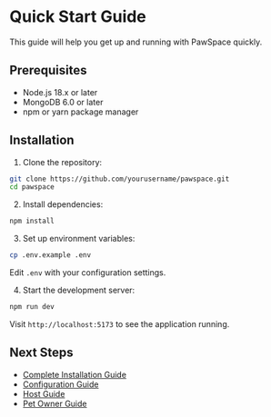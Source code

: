 # Quick Start Guide

This guide will help you get up and running with PawSpace quickly.

## Prerequisites

- Node.js 18.x or later
- MongoDB 6.0 or later
- npm or yarn package manager

## Installation

1. Clone the repository:
```bash
git clone https://github.com/yourusername/pawspace.git
cd pawspace
```

2. Install dependencies:
```bash
npm install
```

3. Set up environment variables:
```bash
cp .env.example .env
```
Edit `.env` with your configuration settings.

4. Start the development server:
```bash
npm run dev
```

Visit `http://localhost:5173` to see the application running.

## Next Steps

- [Complete Installation Guide](installation.md)
- [Configuration Guide](configuration.md)
- [Host Guide](../user-guide/host-guide.md)
- [Pet Owner Guide](../user-guide/pet-owner-guide.md)
